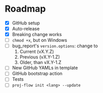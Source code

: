# Roadmap

- [x] GitHub setup
- [x] Auto-release
- [x] Breaking change works
- [ ] `chmod +x`, but on Windows
- [ ] bug_report's `version.options`: change to
  1. Current (vX.Y.Z)
  2. Previous (vX.Y-1.Z)
  3. Older, than vX.Y-1.Z
- [ ] New GitHub YAMLs in template
- [ ] GitHub bootstrap action
- [ ] Tests
- [ ] `proj-flow init <lang> --update`
